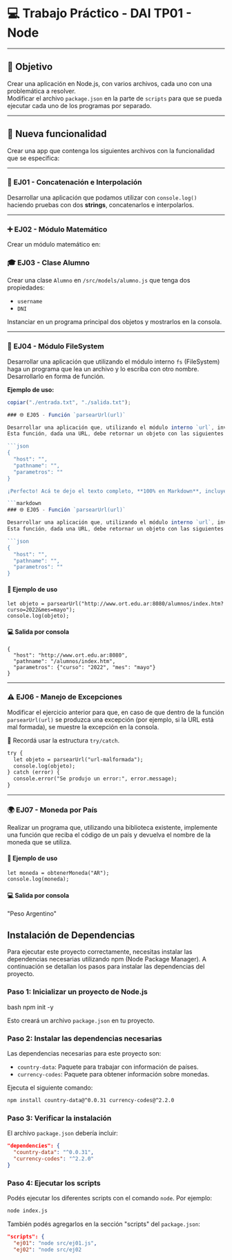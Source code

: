 # 💻 Trabajo Práctico - DAI TP01 - Node

---

## 🎯 Objetivo

Crear una aplicación en Node.js, con varios archivos, cada uno con una problemática a resolver.  
Modificar el archivo `package.json` en la parte de `scripts` para que se pueda ejecutar cada uno de los programas por separado.

---

## 📂 Nueva funcionalidad

Crear una app que contenga los siguientes archivos con la funcionalidad que se especifica:

---

### 🧪 EJ01 - Concatenación e Interpolación

Desarrollar una aplicación que podamos utilizar con `console.log()` haciendo pruebas con dos **strings**, concatenarlos e interpolarlos.

---

### ➕ EJ02 - Módulo Matemático

Crear un módulo matemático en:

### 🎓 EJ03 - Clase Alumno

Crear una clase `Alumno` en `/src/models/alumno.js` que tenga dos propiedades:

- `username`
- `DNI`

Instanciar en un programa principal dos objetos y mostrarlos en la consola.

---

### 📁 EJ04 - Módulo FileSystem

Desarrollar una aplicación que utilizando el módulo interno `fs` (FileSystem) haga un programa que lea un archivo y lo escriba con otro nombre.  
Desarrollarlo en forma de función.

**Ejemplo de uso:**

```javascript
copiar("./entrada.txt", "./salida.txt");

### 🌐 EJ05 - Función `parsearUrl(url)`

Desarrollar una aplicación que, utilizando el módulo interno `url`, invoque a una función llamada `parsearUrl(url)`.  
Esta función, dada una URL, debe retornar un objeto con las siguientes propiedades:

```json
{
  "host": "",
  "pathname": "",
  "parametros": ""
}

¡Perfecto! Acá te dejo el texto completo, **100% en Markdown**, incluyendo también el ejemplo de uso y la salida por consola en formato de **bloques de código correctamente etiquetados**, tal como lo pide un README bien hecho:

```markdown
### 🌐 EJ05 - Función `parsearUrl(url)`

Desarrollar una aplicación que, utilizando el módulo interno `url`, invoque a una función llamada `parsearUrl(url)`.  
Esta función, dada una URL, debe retornar un objeto con las siguientes propiedades:

```json
{
  "host": "",
  "pathname": "",
  "parametros": ""
}
```

#### 📌 Ejemplo de uso

```
let objeto = parsearUrl("http://www.ort.edu.ar:8080/alumnos/index.htm?curso=2022&mes=mayo");
console.log(objeto);
```

#### 💻 Salida por consola

```
{
  "host": "http://www.ort.edu.ar:8080",
  "pathname": "/alumnos/index.htm",
  "parametros": {"curso": "2022", "mes": "mayo"}
}
```

---

### ⚠️ EJ06 - Manejo de Excepciones

Modificar el ejercicio anterior para que, en caso de que dentro de la función `parsearUrl(url)` se produzca una excepción (por ejemplo, si la URL está mal formada), se muestre la excepción en la consola.

📌 Recordá usar la estructura `try/catch`.

```markdown
try {
  let objeto = parsearUrl("url-malformada");
  console.log(objeto);
} catch (error) {
  console.error("Se produjo un error:", error.message);
}
```

---

### 🌍 EJ07 - Moneda por País

Realizar un programa que, utilizando una biblioteca existente, implemente una función que reciba el código de un país y devuelva el nombre de la moneda que se utiliza.

#### 📌 Ejemplo de uso

```markdown
let moneda = obtenerMoneda("AR");
console.log(moneda);
```

#### 💻 Salida por consola

"Peso Argentino"



## Instalación de Dependencias

Para ejecutar este proyecto correctamente, necesitas instalar las dependencias necesarias utilizando npm (Node Package Manager). A continuación se detallan los pasos para instalar las dependencias del proyecto.

### Paso 1: Inicializar un proyecto de Node.js

bash
npm init -y


Esto creará un archivo `package.json` en tu proyecto.

### Paso 2: Instalar las dependencias necesarias

Las dependencias necesarias para este proyecto son:

- `country-data`: Paquete para trabajar con información de países.
- `currency-codes`: Paquete para obtener información sobre monedas.

Ejecuta el siguiente comando:

```bash
npm install country-data@^0.0.31 currency-codes@^2.2.0
```

### Paso 3: Verificar la instalación

El archivo `package.json` debería incluir:

```json
"dependencies": {
  "country-data": "^0.0.31",
  "currency-codes": "^2.2.0"
}
```

### Paso 4: Ejecutar los scripts

Podés ejecutar los diferentes scripts con el comando `node`. Por ejemplo:

```bash
node index.js
```

También podés agregarlos en la sección "scripts" del `package.json`:

```json
"scripts": {
  "ej01": "node src/ej01.js",
  "ej02": "node src/ej02